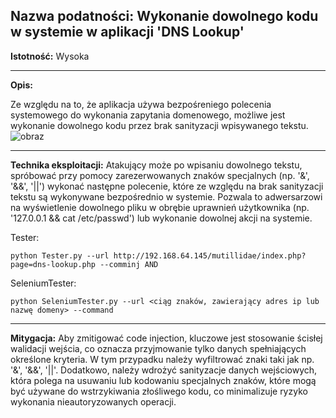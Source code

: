 ## Nazwa podatności: Wykonanie dowolnego kodu w systemie w aplikacji 'DNS Lookup'

**Istotność:** Wysoka

---

**Opis:**

Ze względu na to, że aplikacja używa bezpośreniego polecenia systemowego do wykonania zapytania domenowego, możliwe jest wykonanie dowolnego kodu przez brak sanityzacji wpisywanego tekstu.
![obraz](https://github.com/GrzechuG/PWR-CBE-BAW-mutillidae-2024/assets/93217316/f8425a5f-3c7a-4225-9599-38af212c9d27)


---

**Technika eksploitacji:**
Atakujący może po wpisaniu dowolnego tekstu, spróbować przy pomocy zarezerwowanych znaków specjalnych (np. '&', '&&', '||') wykonać następne polecenie, które ze względu na brak sanityzacji tekstu są wykonywane bezpośrednio w systemie. Pozwala to adwersarzowi na wyświetlenie dowolnego pliku w obrębie uprawnień użytkownika (np. '127.0.0.1 && cat /etc/passwd') lub wykonanie dowolnej akcji na systemie. 

Tester:
```
python Tester.py --url http://192.168.64.145/mutillidae/index.php?page=dns-lookup.php --comminj AND
```

SeleniumTester:
```
python SeleniumTester.py --url <ciąg znaków, zawierający adres ip lub nazwę domeny> --command
```

---
**Mitygacja:**
Aby zmitigować code injection, kluczowe jest stosowanie ścisłej walidacji wejścia, co oznacza przyjmowanie tylko danych spełniających określone kryteria. W tym przypadku należy wyfiltrować znaki taki jak np. '&', '&&', '||'. Dodatkowo, należy wdrożyć sanityzacje danych wejściowych, która polega na usuwaniu lub kodowaniu specjalnych znaków, które mogą być używane do wstrzykiwania złośliwego kodu, co minimalizuje ryzyko wykonania nieautoryzowanych operacji.
